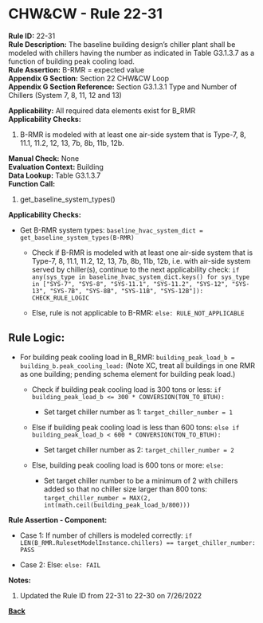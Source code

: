 
# CHW&CW - Rule 22-31  

**Rule ID:** 22-31  
**Rule Description:** The baseline building design’s chiller plant shall be modeled with chillers having the number as indicated in Table G3.1.3.7 as a function of building peak cooling load.  
**Rule Assertion:** B-RMR = expected value  
**Appendix G Section:** Section 22 CHW&CW Loop  
**Appendix G Section Reference:** Section G3.1.3.1 Type and Number of Chillers (System 7, 8, 11, 12 and 13)  

**Applicability:** All required data elements exist for B_RMR  
**Applicability Checks:**  

1. B-RMR is modeled with at least one air-side system that is Type-7, 8, 11.1, 11.2, 12, 13, 7b, 8b, 11b, 12b.

**Manual Check:** None  
**Evaluation Context:** Building  
**Data Lookup:** Table G3.1.3.7  
**Function Call:**  

1. get_baseline_system_types()

**Applicability Checks:**  

- Get B-RMR system types: `baseline_hvac_system_dict = get_baseline_system_types(B-RMR)`

  - Check if B-RMR is modeled with at least one air-side system that is Type-7, 8, 11.1, 11.2, 12, 13, 7b, 8b, 11b, 12b, i.e. with air-side system served by chiller(s), continue to the next applicability check: `if any(sys_type in baseline_hvac_system_dict.keys() for sys_type in ["SYS-7", "SYS-8", "SYS-11.1", "SYS-11.2", "SYS-12", "SYS-13", "SYS-7B", "SYS-8B", "SYS-11B", "SYS-12B"]): CHECK_RULE_LOGIC`

  - Else, rule is not applicable to B-RMR: `else: RULE_NOT_APPLICABLE`

## Rule Logic:  

- For building peak cooling load in B_RMR: `building_peak_load_b = building_b.peak_cooling_load:` (Note XC, treat all buildings in one RMR as one building; pending schema element for building peak load.)

  - Check if building peak cooling load is 300 tons or less: `if building_peak_load_b <= 300 * CONVERSION(TON_TO_BTUH):`

    - Set target chiller number as 1: `target_chiller_number = 1`

  - Else if building peak cooling load is less than 600 tons: `else if building_peak_load_b < 600 * CONVERSION(TON_TO_BTUH):`

    - Set target chiller number as 2: `target_chiller_number = 2`

  - Else, building peak cooling load is 600 tons or more: `else:`

    - Set target chiller number to be a minimum of 2 with chillers added so that no chiller size larger than 800 tons: `target_chiller_number = MAX(2, int(math.ceil(building_peak_load_b/800)))`

**Rule Assertion - Component:**

- Case 1: If number of chillers is modeled correctly: `if LEN(B_RMR.RulesetModelInstance.chillers) == target_chiller_number: PASS`

- Case 2: Else: `else: FAIL`


**Notes:**

1. Updated the Rule ID from 22-31 to 22-30 on 7/26/2022

**[Back](../_toc.md)**
